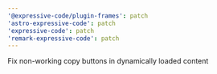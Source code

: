 ```yaml
---
'@expressive-code/plugin-frames': patch
'astro-expressive-code': patch
'expressive-code': patch
'remark-expressive-code': patch
---
```


Fix non-working copy buttons in dynamically loaded content
